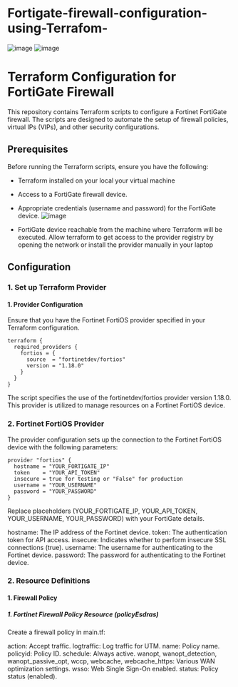 # Fortigate-firewall-configuration-using-Terrafom-


![image](https://github.com/ESUMAILI/Fortigate-firewall-configuration-using-Terrafom-/assets/91162045/ad3694bc-30af-4b5c-a44d-8c166f0b2acf)  ![image](https://github.com/ESUMAILI/Fortigate-firewall-configuration-using-Terrafom-/assets/91162045/570f8554-763d-42df-af03-a17fb145da8b)



# Terraform Configuration for FortiGate Firewall

This repository contains Terraform scripts to configure a Fortinet FortiGate firewall. The scripts are designed to automate the setup of firewall policies, virtual IPs (VIPs), and other security configurations.

## Prerequisites

Before running the Terraform scripts, ensure you have the following:

- Terraform installed on your local your virtual machine 
- Access to a FortiGate firewall device.
- Appropriate credentials (username and password) for the FortiGate device.
![image](https://github.com/ESUMAILI/Fortigate-firewall-configuration-using-Terrafom-/assets/91162045/3716f1d7-1984-44d8-8be4-984ca0d724e1)


  
- FortiGate device reachable from the machine where Terraform will be executed.
Allow terraform to get access to the provider registry by opening the network or install the provider manually in your laptop

## Configuration

### 1. Set up Terraform Provider
#### 1. Provider Configuration 
Ensure that you have the Fortinet FortiOS provider specified in your Terraform configuration.

```hcl
terraform {
  required_providers {
    fortios = {
      source  = "fortinetdev/fortios"
      version = "1.18.0"
    }
  }
}
```
The script specifies the use of the fortinetdev/fortios provider version 1.18.0. This provider is utilized to manage resources on a Fortinet FortiOS device.

### 2. Fortinet FortiOS Provider

The provider configuration sets up the connection to the Fortinet FortiOS device with the following parameters:
```
provider "fortios" {
  hostname = "YOUR_FORTIGATE_IP"
  token    = "YOUR_API_TOKEN"
  insecure = true for testing or "False" for production
  username = "YOUR_USERNAME"
  password = "YOUR_PASSWORD"
}
```
Replace placeholders (YOUR_FORTIGATE_IP, YOUR_API_TOKEN, YOUR_USERNAME, YOUR_PASSWORD) with your FortiGate details.

hostname: The IP address of the Fortinet device.
token: The authentication token for API access.
insecure: Indicates whether to perform insecure SSL connections (true).
username: The username for authenticating to the Fortinet device.
password: The password for authenticating to the Fortinet device.


### 2. Resource Definitions

#### 1. Firewall Policy
##### 1. Fortinet Firewall Policy Resource (policyEsdras)

Create a firewall policy in main.tf:

action: Accept traffic.
logtraffic: Log traffic for UTM.
name: Policy name.
policyid: Policy ID.
schedule: Always active.
wanopt, wanopt_detection, wanopt_passive_opt, wccp, webcache, webcache_https: Various WAN optimization settings.
wsso: Web Single Sign-On enabled.
status: Policy status (enabled).

